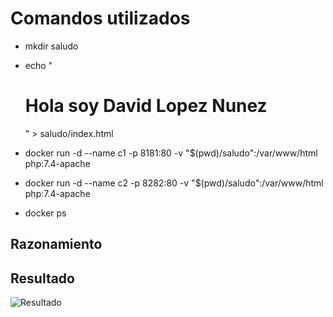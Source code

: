 # Comandos utilizados
- mkdir saludo
  
- echo "<h1>Hola soy David Lopez Nunez</h1>" > saludo/index.html
  
- docker run -d --name c1 -p 8181:80 -v "$(pwd)/saludo":/var/www/html php:7.4-apache
  
- docker run -d --name c2 -p 8282:80 -v "$(pwd)/saludo":/var/www/html php:7.4-apache
  
- docker ps


## Razonamiento


## Resultado
![Resultado]()